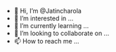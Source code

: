 - 👋 Hi, I’m @Jatincharola
- 👀 I’m interested in ...
- 🌱 I’m currently learning ...
- 💞️ I’m looking to collaborate on ...
- 📫 How to reach me ...

<!---
Jatincharola/Jatincharola is a ✨ special ✨ repository because its `README.md` (this file) appears on your GitHub profile.
You can click the Preview link to take a look at your changes.
--->
